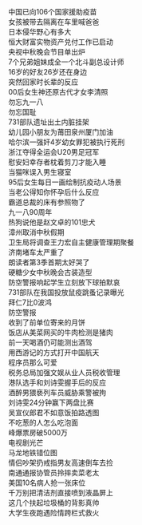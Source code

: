 中国已向106个国家援助疫苗  
女孩被带去隔离在车里喊爸爸  
日本侵华野心有多大  
恒大财富实物资产兑付工作已启动  
央视中秋晚会节目单出炉  
7个兄弟姐妹成全一个北斗副总设计师  
16岁的好友26岁还在身边  
突然回家时长辈的反应  
00后女生神还原古代才女李清照  
勿忘九一八  
勿忘国耻  
731部队遗址出土内脏挂架  
幼儿园小朋友为莆田泉州厦门加油  
哈尔滨一强奸4岁幼女罪犯被执行死刑  
浙江夺得全运会U20男足冠军  
慰安妇幸存者枕着剪刀才能入睡  
当猫咪误入男生寝室  
95后女生每日一画绘制抗疫动人场景  
当老公得知你怀孕后什么反应  
霸道总裁的床有参照物了  
九一八90周年  
热狗说他是赵文卓的101忠犬  
漳州取消中秋假期  
卫生局将调查王力宏自主健康管理期聚餐  
济南堵车太严重了  
朗读者第3季首期太好哭了  
硬糖少女中秋晚会古装造型  
防空警报响起学生立刻放下球拍默哀  
731部队在我国投放鼠疫跳蚤记录曝光  
拜仁7比0波鸿  
防空警报  
收到了前单位寄来的月饼  
饭店从美菜网买的牛肉检测是猪肉  
前一天喝酒仍可能测出酒驾  
用西游记的方式打开中国航天  
程序员那么可爱  
税务总局加强文娱从业人员税收管理  
港队选手和刘诗雯握手后的反应  
酒醉男猥亵列车员威胁乘警被拘  
刘诗雯24分钟赢下两盘比赛  
吴宣仪郎君不如意饭拍路透图  
不吃葱的人怎么吃泡面  
峰爆票房破5000万  
电视剧光芒  
马龙地铁错位图  
情侣吵架扔戒指男友高速倒车去捡  
南通通报协管员拎摔卖菜老太  
美国10名病人抢一张床位  
千万别把清洁剂直接喷到液晶屏上  
这几个扶起垃圾桶的背影真帅  
大学生夜跑遇险情跨栏式救火  
